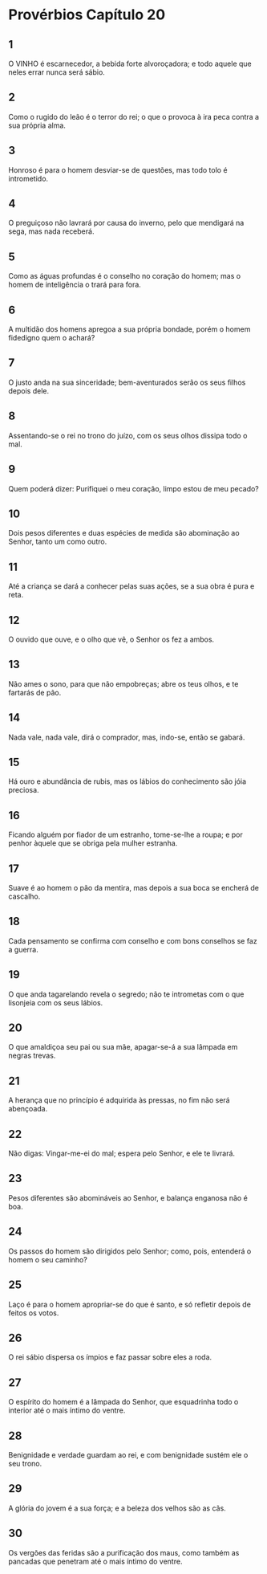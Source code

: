 # Provérbios Capítulo 20

## 1
O VINHO é escarnecedor, a bebida forte alvoroçadora; e todo aquele que neles errar nunca será sábio.

## 2
Como o rugido do leão é o terror do rei; o que o provoca à ira peca contra a sua própria alma.

## 3
Honroso é para o homem desviar-se de questões, mas todo tolo é intrometido.

## 4
O preguiçoso não lavrará por causa do inverno, pelo que mendigará na sega, mas nada receberá.

## 5
Como as águas profundas é o conselho no coração do homem; mas o homem de inteligência o trará para fora.

## 6
A multidão dos homens apregoa a sua própria bondade, porém o homem fidedigno quem o achará?

## 7
O justo anda na sua sinceridade; bem-aventurados serão os seus filhos depois dele.

## 8
Assentando-se o rei no trono do juízo, com os seus olhos dissipa todo o mal.

## 9
Quem poderá dizer: Purifiquei o meu coração, limpo estou de meu pecado?

## 10
Dois pesos diferentes e duas espécies de medida são abominação ao Senhor, tanto um como outro.

## 11
Até a criança se dará a conhecer pelas suas ações, se a sua obra é pura e reta.

## 12
O ouvido que ouve, e o olho que vê, o Senhor os fez a ambos.

## 13
Não ames o sono, para que não empobreças; abre os teus olhos, e te fartarás de pão.

## 14
Nada vale, nada vale, dirá o comprador, mas, indo-se, então se gabará.

## 15
Há ouro e abundância de rubis, mas os lábios do conhecimento são jóia preciosa.

## 16
Ficando alguém por fiador de um estranho, tome-se-lhe a roupa; e por penhor àquele que se obriga pela mulher estranha.

## 17
Suave é ao homem o pão da mentira, mas depois a sua boca se encherá de cascalho.

## 18
Cada pensamento se confirma com conselho e com bons conselhos se faz a guerra.

## 19
O que anda tagarelando revela o segredo; não te intrometas com o que lisonjeia com os seus lábios.

## 20
O que amaldiçoa seu pai ou sua mãe, apagar-se-á a sua lâmpada em negras trevas.

## 21
A herança que no princípio é adquirida às pressas, no fim não será abençoada.

## 22
Não digas: Vingar-me-ei do mal; espera pelo Senhor, e ele te livrará.

## 23
Pesos diferentes são abomináveis ao Senhor, e balança enganosa não é boa.

## 24
Os passos do homem são dirigidos pelo Senhor; como, pois, entenderá o homem o seu caminho?

## 25
Laço é para o homem apropriar-se do que é santo, e só refletir depois de feitos os votos.

## 26
O rei sábio dispersa os ímpios e faz passar sobre eles a roda.

## 27
O espírito do homem é a lâmpada do Senhor, que esquadrinha todo o interior até o mais íntimo do ventre.

## 28
Benignidade e verdade guardam ao rei, e com benignidade sustém ele o seu trono.

## 29
A glória do jovem é a sua força; e a beleza dos velhos são as cãs.

## 30
Os vergões das feridas são a purificação dos maus, como também as pancadas que penetram até o mais íntimo do ventre.

